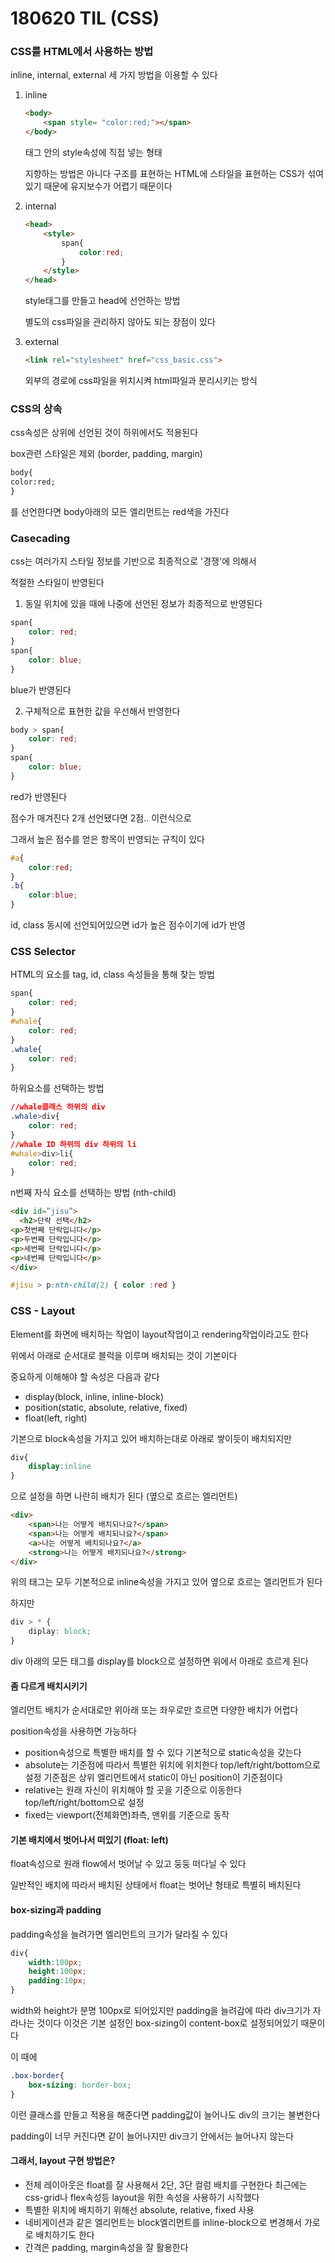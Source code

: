 # 180620 TIL (CSS)

### CSS를 HTML에서 사용하는 방법

inline, internal, external 세 가지 방법을 이용할 수 있다

1. inline

   ```html
   <body>
       <span style= "color:red;"></span>
   </body>
   ```

   태그 안의 style속성에 직접 넣는 형태

   지향하는 방법은 아니다 구조를 표현하는 HTML에 스타일을 표현하는 CSS가 섞여있기 때문에 유지보수가 어렵기 때문이다

2. internal

   ```html
   <head>
       <style>
           span{
               color:red;
           }
       </style>
   </head>
   ```

   style태그를 만들고 head에 선언하는 방법

   별도의 css파일을 관리하지 않아도 되는 장점이 있다

3. external

   ```html
   <link rel="stylesheet" href="css_basic.css">
   ```

   외부의 경로에 css파일을 위치시켜 html파일과 분리시키는 방식



### CSS의 상속

css속성은 상위에 선언된 것이 하위에서도 적용된다

box관련 스타일은 제외 (border, padding, margin)

```html
body{
color:red;
}
```

를 선언한다면 body아래의 모든 엘리먼트는 red색을 가진다



### Casecading

css는 여러가지 스타일 정보를 기반으로 최종적으로 '경쟁'에 의해서

적절한 스타일이 반영된다

1. 동일 위치에 있을 때에 나중에 선언된 정보가 최종적으로 반영된다

```css
span{
	color: red;
}
span{
	color: blue;
}
```

blue가 반영된다

2. 구체적으로 표현한 값을 우선해서 반영한다

```css
body > span{
	color: red;
}
span{
	color: blue;
}
```

red가 반영된다

점수가 매겨진다 2개 선언됐다면 2점.. 이런식으로

그래서 높은 점수를 얻은 항목이 반영되는 규칙이 있다

```css
#a{
    color:red;
}
.b{
    color:blue;
}
```

id, class 동시에 선언되어있으면 id가 높은 점수이기에 id가 반영



### CSS Selector

HTML의 요소를 tag, id, class 속성들을 통해 찾는 방법

```css
span{
    color: red;
}
#whale{
    color: red;
}
.whale{
    color: red;
}
```

하위요소를 선택하는 방법

```css
//whale클래스 하위의 div
.whale>div{
    color: red;
}
//whale ID 하위의 div 하위의 li
#whale>div>li{
    color: red;
}
```



n번째 자식 요소를 선택하는 방법 (nth-child)

```html
<div id=”jisu”>
  <h2>단락 선택</h2>
<p>첫번째 단락입니다</p>
<p>두번째 단락입니다</p>
<p>세번째 단락입니다</p>
<p>네번째 단락입니다</p>
</div>
```

```css
#jisu > p:nth-child(2) { color :red }
```



### CSS - Layout

Element를 화면에 배치하는 작업이 layout작업이고 rendering작업이라고도 한다

위에서 아래로 순서대로 블럭을 이루며 배치되는 것이 기본이다

중요하게 이해해야 할 속성은 다음과 같다

- display(block, inline, inline-block)
- position(static, absolute, relative, fixed)
- float(left, right)

기본으로 block속성을 가지고 있어 배치하는대로 아래로 쌓이듯이 배치되지만

```css
div{
    display:inline
}
```

으로 설정을 하면 나란히 배치가 된다 (옆으로 흐르는 엘리먼트)

```html
<div>
    <span>나는 어떻게 배치되나요?</span>
    <span>나는 어떻게 배치되나요?</span>
    <a>나는 어떻게 배치되나요?</a>
    <strong>나는 어떻게 배치되나요?</strong>
</div>
```

위의 태그는 모두 기본적으로 inline속성을 가지고 있어 옆으로 흐르는 엘리먼트가 된다

하지만

```css
div > * {
    diplay: block;
}
```

div 아래의 모든 태그를 display를 block으로 설정하면 위에서 아래로 흐르게 된다

#### 좀 다르게 배치시키기

엘리먼트 배치가 순서대로만 위아래 또는 좌우로만 흐르면 다양한 배치가 어렵다

position속성을 사용하면 가능하다

- position속성으로 특별한 배치를 할 수 있다
  기본적으로 static속성을 갖는다
- absolute는 기준점에 따라서 특별한 위치에 위치한다
  top/left/right/bottom으로 설정
  기준점은 상위 엘리먼트에서 static이 아닌 position이 기준점이다
- relative는 원래 자신이 위치해야 할 곳을 기준으로 이동한다
  top/left/right/bottom으로 설정
- fixed는 viewport(전체화면)좌측, 맨위를 기준으로 동작



#### 기본 배치에서 벗어나서 떠있기 (float: left)

float속성으로 원래 flow에서 벗어날 수 있고 둥둥 떠다닐 수 있다

일반적인 배치에 따라서 배치된 상태에서 float는 벗어난 형태로 특별히 배치된다

#### box-sizing과 padding

padding속성을 늘려가면 엘리먼트의 크기가 달라질 수 있다

```css
div{
    width:100px;
    height:100px;
    padding:10px;
}
```

width와 height가 분명 100px로 되어있지만 padding을 늘려감에 따라 div크기가 자라나는 것이다 이것은 기본 설정인 box-sizing이 content-box로 설정되어있기 때문이다

이 때에

```css
.box-border{
    box-sizing: border-box;
}
```

이런 클래스를 만들고 적용을 해준다면 padding값이 늘어나도 div의 크기는 불변한다

padding이 너무 커진다면 같이 늘어나지만 div크기 안에서는 늘어나지 않는다



#### 그래서, layout 구현 방법은?

- 전체 레이아웃은 float를 잘 사용해서 2단, 3단 컬럼 배치를 구현한다
  최근에는 css-grid나 flex속성등 layout을 위한 속성을 사용하기 시작했다
- 특별한 위치에 배치하기 위해선 absolute, relative, fixed 사용
- 네비게이션과 같은 엘리먼트는 block엘리먼트를 inline-block으로 변경해서 가로로 배치하기도 한다
- 간격은 padding, margin속성을 잘 활용한다



